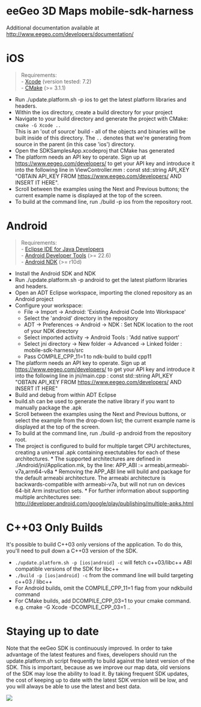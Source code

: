 eeGeo 3D Maps mobile-sdk-harness
================================

Additional documentation available at http://www.eegeo.com/developers/documentation/

iOS
===
> Requirements:  
\- [Xcode](https://developer.apple.com/xcode/) (version tested: 7.2)  
\- [CMake](https://cmake.org/) (>= 3.1.1)

* Run ./update.platform.sh -p ios to get the latest platform libraries and headers.
* Within the ios directory, create a build directory for your project
* Navigate to your build directory and generate the project with CMake: `cmake -G Xcode ..`  
This is an 'out of source' build - all of the objects and binaries will be built inside of this directory. The `..` denotes that we're generating from source in the parent (in this case 'ios') directory.
* Open the SDKSamplesApp.xcodeproj that CMake has generated
* The platform needs an API key to operate. Sign up at https://www.eegeo.com/developers/ to get your API key and introduce it into the following line in ViewController.mm : 
  const std::string API_KEY "OBTAIN API_KEY FROM https://www.eegeo.com/developers/ AND INSERT IT HERE".
* Scroll between the examples using the Next and Previous buttons; the current example name is displayed at the top of the screen.
* To build at the command line, run ./build -p ios from the repository root.

Android
=======
> Requirements:  
\- [Eclipse IDE for Java Developers](https://eclipse.org/downloads/)   
\- [Android Developer Tools](http://developer.android.com/tools/help/adt.html) (>= 22.6)  
\- [Android NDK](http://developer.android.com/tools/sdk/ndk/index.html) (>= r10d)

* Install the Android SDK and NDK
* Run ./update.platform.sh -p android to get the latest platform libraries and headers.
* Open an ADT Eclipse workspace, importing the cloned repository as an Android project
* Configure your workspace:
    * File -> Import -> Android: 'Existing Android Code Into Workspace'
    * Select the 'android' directory in the repository
    * ADT -> Preferences -> Android -> NDK : Set NDK location to the root of your NDK directory
    * Select imported activity -> Android Tools : 'Add native support'
    * Select jni directory -> New folder -> Advanced -> Linked folder : mobile-sdk-harness/src
    * Pass COMPILE_CPP_11=1 to ndk-build to build cpp11
* The platform needs an API key to operate. Sign up at https://www.eegeo.com/developers/ to get your API key and introduce it into the following line in jni/main.cpp : 
  const std::string API_KEY "OBTAIN API_KEY FROM https://www.eegeo.com/developers/ AND INSERT IT HERE"
* Build and debug from within ADT Eclipse
* build.sh can be used to generate the native library if you want to manually package the .apk
* Scroll between the examples using the Next and Previous buttons, or select the example from the drop-down list; the current example name is displayed at the top of the screen. 
* To build at the command line, run ./build -p android from the repository root.
* The project is configured to build for multiple target CPU architectures, creating a universal .apk containing exectutables for each of these architectures.
       * The supported architectures are defined in ./Android/jni/Application.mk, by the line:
               APP_ABI := armeabi,armeabi-v7a,arm64-v8a
       * Removing the APP_ABI line will build and package for the default armeabi architecture. The armeabi architecture is backwards-compatible with armeabi-v7a, but will not run on devices 64-bit Arm instruction sets.
       * For further information about supporting multiple architectures see: http://developer.android.com/google/play/publishing/multiple-apks.html

C++03 Only Builds
=================
It's possible to build C++03 only versions of the application. To do this, you'll need to pull down a C\++03 version of the SDK.
* `./update.platform.sh -p [ios|android] -c` will fetch c\++03/libc++ ABI compatible versions of the SDK for libc++
* `./build -p [ios|android] -c` from the command line will build targeting c\++03 / libc++
* For Android builds, omit the COMPILE_CPP_11=1 flag from your ndkbuild command
* For CMake builds, add DCOMPILE_CPP_03=1 to your cmake command. e.g. cmake -G Xcode -DCOMPILE_CPP_03=1 ..

Staying up to date
==================
Note that the eeGeo SDK is continuously improved. In order to take advantage of the latest features and fixes, developers should run the update.platform.sh script frequently to build against the latest version of the SDK. This is important, because as we improve our map data, old versions of the SDK may lose the ability to load it. By taking frequent SDK updates, the cost of keeping up to date with the latest SDK version will be low, and you will always be able to use the latest and best data.

[![](http://apikey.eegeo.com/tracker/UA-21564666-7/mobile-sdk-harness-readme)]()
